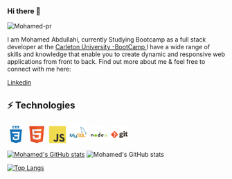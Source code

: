 

### Hi there 👋



<img width="499" alt="Mohamed-pr" src="https://user-images.githubusercontent.com/118404373/227074301-5ee8f658-5bdb-4108-9904-63bb1b89e1a7.png">

I am Mohamed Abdullahi, currently Studying Bootcamp as a full stack developer at the [Carleton University -BootCamp ](https://bootcamp.carleton.ca/coding/landing/?s=Google-Brand&dki=Learn%20Coding%20and%20More%20Online&pkw=carleton%20coding&pcrid=453959195431&pmt=e&utm_source=google&utm_medium=cpc&utm_campaign=GGL%7CCARLETON-UNIVERSITY%7CSEM%7CCODING%7C-%7COFL%7CTIER-1%7CALL%7CBRD%7CEXACT%7CCore%7CGeneral&utm_term=carleton%20coding&s=google&k=carleton%20coding&utm_adgroupid=107682853084&utm_locationphysicalms=9000673&utm_matchtype=e&utm_network=g&utm_device=c&utm_content=453959195431&utm_placement=&gclid=EAIaIQobChMIzdmf6qHh_QIVoROtBh28KAs5EAAYASAAEgLH9fD_BwE&gclsrc=aw.ds) I have a wide range of skills and knowledge that enable you to create dynamic and responsive web applications from front to back. Find out more about me & feel free to connect with me here:

[Linkedin](https://www.linkedin.com/in/mohamed--abdullahi/)


## ⚡ Technologies

<div>
  <img src="https://github.com/devicons/devicon/blob/master/icons/css3/css3-plain-wordmark.svg"  title="CSS3" alt="CSS" width="40" height="40"/>&nbsp;
  <img src="https://github.com/devicons/devicon/blob/master/icons/html5/html5-original.svg" title="HTML5" alt="HTML" width="40" height="40"/>&nbsp;
  <img src="https://github.com/devicons/devicon/blob/master/icons/javascript/javascript-original.svg" title="JavaScript" alt="JavaScript" width="40" height="40"/>&nbsp;
  <img src="https://github.com/devicons/devicon/blob/master/icons/mysql/mysql-original-wordmark.svg" title="MySQL"  alt="MySQL" width="40" height=50"/>&nbsp;
  <img src="https://github.com/devicons/devicon/blob/master/icons/nodejs/nodejs-original-wordmark.svg" title="NodeJS" alt="NodeJS" width="40" height="40"/>&nbsp;
  <img src="https://github.com/devicons/devicon/blob/master/icons/git/git-original-wordmark.svg" title="Git" **alt="Git" width="40" height="40"/>&nbsp;
</div>

[![Mohamed's GitHub stats](https://github-readme-stats.vercel.app/api?username=MohamedAbdullahi2)](https://github.com/MohamedAbdullahi2/github-readme-stats)
![Mohamed's GitHub stats](https://github-readme-stats.vercel.app/api?username=MohamedAbdullahi2&show_icons=true&theme=radical)  
                                                                                                                                               
                                                                                                                                               
[![Top Langs](https://github-readme-stats.vercel.app/api/top-langs/?username=MohamedAbdullahi2&hide_progress=true)](https://github.com/MohamedAbdullahi2/github-readme-stats)                                                                                                                                               
                                                                                                                                               
